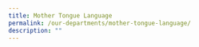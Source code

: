 ```yaml
---
title: Mother Tongue Language
permalink: /our-departments/mother-tongue-language/
description: ""
---
```

